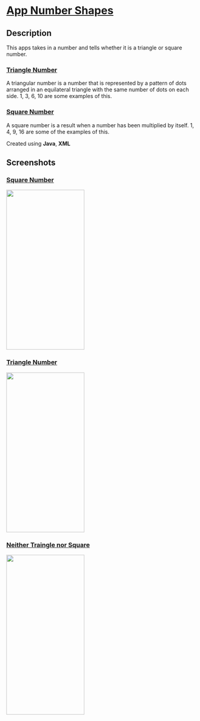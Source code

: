 # [App Number Shapes](https://github.com/blank0826/Mini-Apps/tree/master/App-Number-Shapes)
## Description
This apps takes in a number and tells whether it is a triangle or square number.

### <ins>Triangle Number</ins>
A triangular number is a number that is represented by a pattern of dots arranged in an equilateral triangle with the same number of dots on each side. 1, 3, 6, 10 are some examples of this.

### <ins>Square Number</ins>
A square number is a result when a number has been multiplied by itself. 1, 4, 9, 16 are some of the examples of this.<br/>

Created using **Java**, **XML**

## Screenshots

### <ins>Square Number</ins>
<img src="https://user-images.githubusercontent.com/33955028/141070428-8842b0fe-fd6b-425d-8e86-1f1d4400b636.png" width="205" height="420">

### <ins>Triangle Number</ins>
<img src="https://user-images.githubusercontent.com/33955028/141070106-9051f2ad-7342-403f-85b1-6c7dfb7570c7.png" width="205" height="420">

### <ins>Neither Traingle nor Square</ins>
<img src="https://user-images.githubusercontent.com/33955028/141070328-3a59f64e-4561-4e1e-a54d-bff6c66013d4.png" width="205" height="420">

